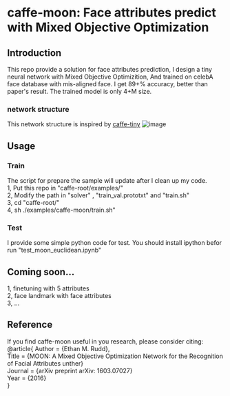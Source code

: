 # caffe-moon: Face attributes predict with Mixed Objective Optimization  

## Introduction  

This repo provide a solution for face attributes prediction, I design a tiny neural network with Mixed Objective Optimizition, And trained on celebA face database with mis-aligned face.
I get 89+% accuracy, better than paper's result. The trained model is only 4+M size.  

### network structure
This network structure is inspired by [caffe-tiny](http://pjreddie.com/darknet/tiny-darknet/)
![image](https://github.com/camel007/caffe-moon/blob/master/moon_tiny.png)

## Usage  

### Train  
The script for prepare the sample will update after I clean up my code.  
1, Put this repo in "caffe-root/examples/"  
2, Modify the path in "solver" , "train_val.prototxt" and "train.sh"  
3, cd "caffe-root/"  
4, sh ./examples/caffe-moon/train.sh"  

### Test
I provide some simple python code for test.
You should install ipython befor run "test_moon_euclidean.ipynb"

## Coming soon...  
1, finetuning with 5 attributes  
2, face landmark with face attributes  
3, ...  

## Reference  

If you find caffe-moon useful in you research, please consider citing:  
    @article{ 
        Author  = {Ethan M. Rudd},  
        Title   = {MOON: A Mixed Objective Optimization Network for the Recognition of Facial Attributes
unther}  
        Journal = {arXiv preprint arXiv: 1603.07027}  
        Year    = {2016}  
    }
